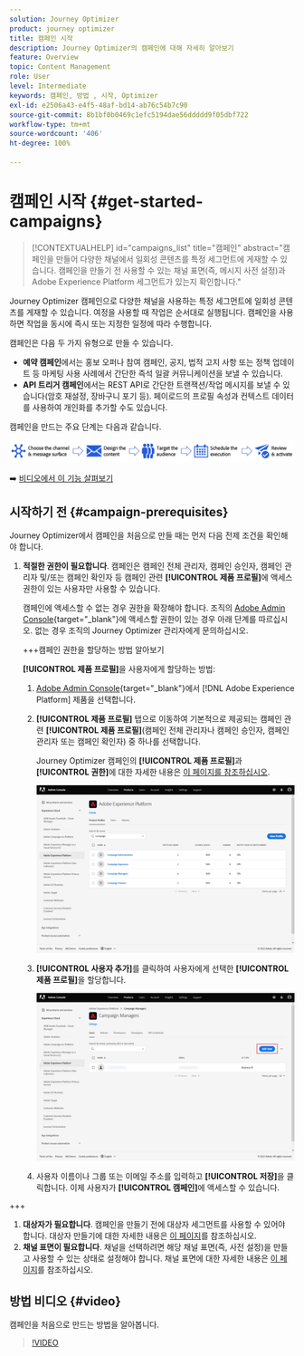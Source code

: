 ```yaml
---
solution: Journey Optimizer
product: journey optimizer
title: 캠페인 시작
description: Journey Optimizer의 캠페인에 대해 자세히 알아보기
feature: Overview
topic: Content Management
role: User
level: Intermediate
keywords: 캠페인, 방법 , 시작, Optimizer
exl-id: e2506a43-e4f5-48af-bd14-ab76c54b7c90
source-git-commit: 8b1bf0b0469c1efc5194dae56ddddd9f05dbf722
workflow-type: tm+mt
source-wordcount: '406'
ht-degree: 100%

---
```


# 캠페인 시작 {#get-started-campaigns}

>[!CONTEXTUALHELP]
>id="campaigns_list"
>title="캠페인"
>abstract="캠페인을 만들어 다양한 채널에서 일회성 콘텐츠를 특정 세그먼트에 게재할 수 있습니다. 캠페인을 만들기 전 사용할 수 있는 채널 표면(즉, 메시지 사전 설정)과 Adobe Experience Platform 세그먼트가 있는지 확인합니다."

Journey Optimizer 캠페인으로 다양한 채널을 사용하는 특정 세그먼트에 일회성 콘텐츠를 게재할 수 있습니다. 여정을 사용할 때 작업은 순서대로 실행됩니다. 캠페인을 사용하면 작업을 동시에 즉시 또는 지정한 일정에 따라 수행합니다.

캠페인은 다음 두 가지 유형으로 만들 수 있습니다.

* **예약 캠페인**&#x200B;에서는 홍보 오퍼나 참여 캠페인, 공지, 법적 고지 사항 또는 정책 업데이트 등 마케팅 사용 사례에서 간단한 즉석 일괄 커뮤니케이션을 보낼 수 있습니다.
* **API 트리거 캠페인**&#x200B;에서는 REST API로 간단한 트랜잭션/작업 메시지를 보낼 수 있습니다(암호 재설정, 장바구니 포기 등). 페이로드의 프로필 속성과 컨텍스트 데이터를 사용하여 개인화를 추가할 수도 있습니다.

캠페인을 만드는 주요 단계는 다음과 같습니다.

![](assets/create-campaign-process.png)

➡️ [비디오에서 이 기능 살펴보기](#video)

## 시작하기 전 {#campaign-prerequisites}

Journey Optimizer에서 캠페인을 처음으로 만들 때는 먼저 다음 전제 조건을 확인해야 합니다.

1. **적절한 권한이 필요합니다**. 캠페인은 캠페인 전체 관리자, 캠페인 승인자, 캠페인 관리자 및/또는 캠페인 확인자 등 캠페인 관련 **[!UICONTROL 제품 프로필]**&#x200B;에 액세스 권한이 있는 사용자만 사용할 수 있습니다.

   캠페인에 액세스할 수 없는 경우 권한을 확장해야 합니다. 조직의 [Adobe Admin Console](https://adminconsole.adobe.com/){target="_blank"}에 액세스할 권한이 있는 경우 아래 단계를 따르십시오. 없는 경우 조직의 Journey Optimizer 관리자에게 문의하십시오.

   +++캠페인 권한을 할당하는 방법 알아보기

   **[!UICONTROL 제품 프로필]**&#x200B;을 사용자에게 할당하는 방법:

   1. [Adobe Admin Console](https://adminconsole.adobe.com/){target="_blank"}에서 [!DNL Adobe Experience Platform] 제품을 선택합니다.

   1. **[!UICONTROL 제품 프로필]** 탭으로 이동하여 기본적으로 제공되는 캠페인 관련 **[!UICONTROL 제품 프로필]**(캠페인 전체 관리자나 캠페인 승인자, 캠페인 관리자 또는 캠페인 확인자) 중 하나를 선택합니다.

      Journey Optimizer 캠페인의 **[!UICONTROL 제품 프로필]**&#x200B;과 **[!UICONTROL 권한]**&#x200B;에 대한 자세한 내용은 [이 페이지를 참조하십시오](../administration/ootb-product-profiles.md).

      ![](assets/do-not-localize/admin_1.png)

   1. **[!UICONTROL 사용자 추가]**&#x200B;를 클릭하여 사용자에게 선택한 **[!UICONTROL 제품 프로필]**&#x200B;을 할당합니다.

      ![](assets/do-not-localize/admin_2.png)

   1. 사용자 이름이나 그룹 또는 이메일 주소를 입력하고 **[!UICONTROL 저장]**&#x200B;을 클릭합니다.
   이제 사용자가 **[!UICONTROL 캠페인]**&#x200B;에 액세스할 수 있습니다.

+++

1. **대상자가 필요합니다**. 캠페인을 만들기 전에 대상자 세그먼트를 사용할 수 있어야 합니다. 대상자 만들기에 대한 자세한 내용은 [이 페이지](../segment/about-segments.md)를 참조하십시오.
1. **채널 표면이 필요합니다**. 채널을 선택하려면 해당 채널 표면(즉, 사전 설정)을 만들고 사용할 수 있는 상태로 설정해야 합니다. 채널 표면에 대한 자세한 내용은 [이 페이지](../configuration/channel-surfaces.md)를 참조하십시오.

## 방법 비디오 {#video}

캠페인을 처음으로 만드는 방법을 알아봅니다.

>[!VIDEO](https://video.tv.adobe.com/v/346680?quality=12)

